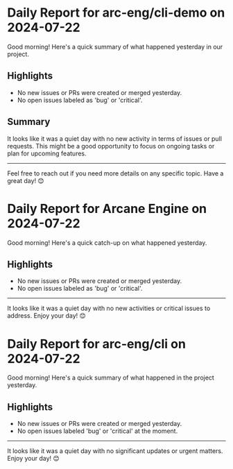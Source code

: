 # Daily Report for arc-eng/cli-demo on 2024-07-22

Good morning! Here's a quick summary of what happened yesterday in our project.

## Highlights
- No new issues or PRs were created or merged yesterday.
- No open issues labeled as 'bug' or 'critical'.

## Summary
It looks like it was a quiet day with no new activity in terms of issues or pull requests. This might be a good opportunity to focus on ongoing tasks or plan for upcoming features.

---

Feel free to reach out if you need more details on any specific topic. Have a great day! 😊


# Daily Report for Arcane Engine on 2024-07-22

Good morning! Here's a quick catch-up on what happened yesterday.

## Highlights
- No new issues or PRs were created or merged yesterday.
- No open issues labeled as 'bug' or 'critical'.

---

It looks like it was a quiet day with no new activities or critical issues to address. Enjoy your day! 😊


# Daily Report for arc-eng/cli on 2024-07-22

Good morning! Here's a quick summary of what happened in the project yesterday.

## Highlights
- No new issues or PRs were created or merged yesterday.
- No open issues labeled 'bug' or 'critical' at the moment.

---

It looks like it was a quiet day with no significant updates or urgent matters. Enjoy your day! 😊


